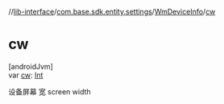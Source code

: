 //[lib-interface](../../../index.md)/[com.base.sdk.entity.settings](../index.md)/[WmDeviceInfo](index.md)/[cw](cw.md)

# cw

[androidJvm]\
var [cw](cw.md): [Int](https://kotlinlang.org/api/latest/jvm/stdlib/kotlin/-int/index.html)

设备屏幕 宽 screen width
